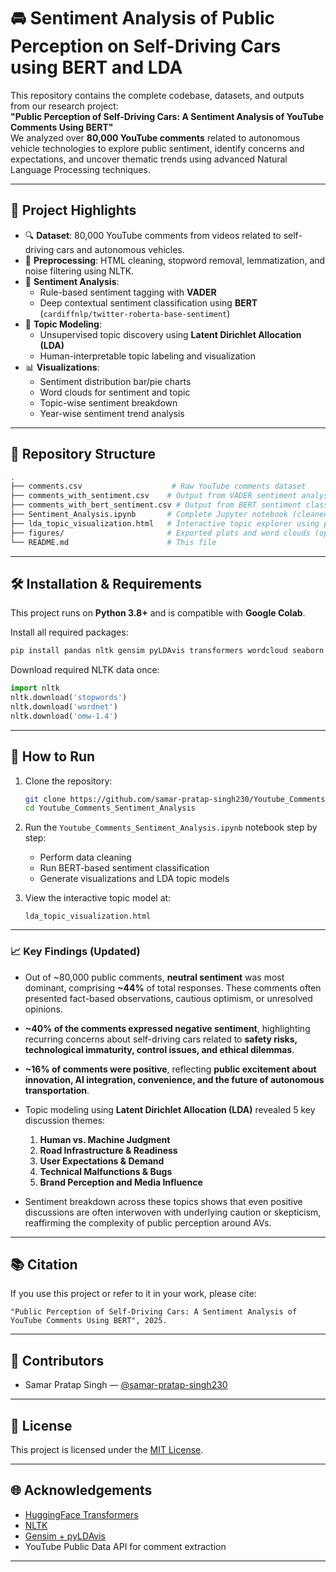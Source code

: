 # 🚘 Sentiment Analysis of Public Perception on Self-Driving Cars using BERT and LDA

This repository contains the complete codebase, datasets, and outputs from our research project:  
**"Public Perception of Self-Driving Cars: A Sentiment Analysis of YouTube Comments Using BERT"**  
We analyzed over **80,000 YouTube comments** related to autonomous vehicle technologies to explore public sentiment, identify concerns and expectations, and uncover thematic trends using advanced Natural Language Processing techniques.

---

## 📌 Project Highlights

- 🔍 **Dataset**: 80,000 YouTube comments from videos related to self-driving cars and autonomous vehicles.
- 🧼 **Preprocessing**: HTML cleaning, stopword removal, lemmatization, and noise filtering using NLTK.
- 💬 **Sentiment Analysis**:
  - Rule-based sentiment tagging with **VADER**
  - Deep contextual sentiment classification using **BERT** (`cardiffnlp/twitter-roberta-base-sentiment`)
- 🧠 **Topic Modeling**:
  - Unsupervised topic discovery using **Latent Dirichlet Allocation (LDA)**
  - Human-interpretable topic labeling and visualization
- 📊 **Visualizations**:
  - Sentiment distribution bar/pie charts
  - Word clouds for sentiment and topic
  - Topic-wise sentiment breakdown
  - Year-wise sentiment trend analysis

---

## 📁 Repository Structure

```bash
.
├── comments.csv                    # Raw YouTube comments dataset
├── comments_with_sentiment.csv    # Output from VADER sentiment analysis
├── comments_with_bert_sentiment.csv # Output from BERT sentiment classification
├── Sentiment_Analysis.ipynb       # Complete Jupyter notebook (cleaned, final version)
├── lda_topic_visualization.html   # Interactive topic explorer using pyLDAvis
├── figures/                       # Exported plots and word clouds (optional)
└── README.md                      # This file
````

---

## 🛠️ Installation & Requirements

This project runs on **Python 3.8+** and is compatible with **Google Colab**.

Install all required packages:

```bash
pip install pandas nltk gensim pyLDAvis transformers wordcloud seaborn matplotlib tqdm
```

Download required NLTK data once:

```python
import nltk
nltk.download('stopwords')
nltk.download('wordnet')
nltk.download('omw-1.4')
```

---

## 🚀 How to Run

1. Clone the repository:

   ```bash
   git clone https://github.com/samar-pratap-singh230/Youtube_Comments_Sentiment_Analysis.git
   cd Youtube_Comments_Sentiment_Analysis
   ```

2. Run the `Youtube_Comments_Sentiment_Analysis.ipynb` notebook step by step:

   * Perform data cleaning
   * Run BERT-based sentiment classification
   * Generate visualizations and LDA topic models

3. View the interactive topic model at:

   ```
   lda_topic_visualization.html
   ```

---

### 📈 Key Findings (Updated)

* Out of \~80,000 public comments, **neutral sentiment** was most dominant, comprising **\~44%** of total responses. These comments often presented fact-based observations, cautious optimism, or unresolved opinions.
* **\~40% of the comments expressed negative sentiment**, highlighting recurring concerns about self-driving cars related to **safety risks, technological immaturity, control issues, and ethical dilemmas**.
* **\~16% of comments were positive**, reflecting **public excitement about innovation, AI integration, convenience, and the future of autonomous transportation**.
* Topic modeling using **Latent Dirichlet Allocation (LDA)** revealed 5 key discussion themes:

  1. **Human vs. Machine Judgment**
  2. **Road Infrastructure & Readiness**
  3. **User Expectations & Demand**
  4. **Technical Malfunctions & Bugs**
  5. **Brand Perception and Media Influence**
* Sentiment breakdown across these topics shows that even positive discussions are often interwoven with underlying caution or skepticism, reaffirming the complexity of public perception around AVs.

---

## 📚 Citation

If you use this project or refer to it in your work, please cite:

```
"Public Perception of Self-Driving Cars: A Sentiment Analysis of YouTube Comments Using BERT", 2025.
```

---

## 👥 Contributors

* Samar Pratap Singh — [@samar-pratap-singh230](https://github.com/samar-pratap-singh230)

---

## 📄 License

This project is licensed under the [MIT License](LICENSE).

---

## 🌐 Acknowledgements

* [HuggingFace Transformers](https://huggingface.co)
* [NLTK](https://www.nltk.org/)
* [Gensim + pyLDAvis](https://radimrehurek.com/gensim/)
* YouTube Public Data API for comment extraction

---
